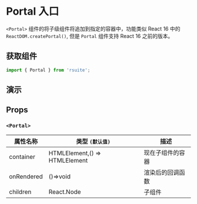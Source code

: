 # Portal 入口 [<i class="rs-icon rs-icon-edit2" ></i>](https://github.com/rsuite/rsuite.github.io/blob/master/src/components/portal/index.md)

`<Portal>` 组件的将子级组件将追加到指定的容器中，功能类似 React 16 中的 `ReactDOM.createPortal()`, 但是 `Portal` 组件支持 React 16 之前的版本。

## 获取组件

```js
import { Portal } from 'rsuite';
```

## 演示

<!--{demo}-->

## Props

### `<Portal>`

| 属性名称   | 类型 `(默认值)`               | 描述             |
| ---------- | ----------------------------- | ---------------- |
| container  | HTMLElement,() => HTMLElement | 现在子组件的容器 |
| onRendered | ()=>void                      | 渲染后的回调函数 |
| children   | React.Node                    | 子组件           |
